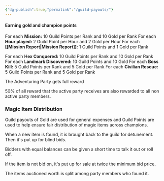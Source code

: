 ```yaml
---
{"dg-publish":true,"permalink":"/guild-payouts/"}
---
```


#### Earning gold and champion points

For each **Mission:** 10 Guild Points per Rank and 10 Gold per Rank
For each **Hour played:** 2 Guild Point per Hour and 2 Gold per Hour
For each **[[Mission Report\|Mission Report]]:** 1 Guild Points and 1 Gold per Rank

For each **Hex Conquered:** 10 Guild Points per Rank and 10 Gold per Rank
For each **Landmark Discovered:** 10 Guild Points and 10 Gold
For each **Boss Kill:** 5 Guild Points per Rank and 5 Gold per Rank
For each **Civilian Rescue:** 5 Guild Points per Rank and 5 Gold per Rank

The Adventuring Party gets full reward

50% of all reward that the active party receives are also rewarded to all non active party members.

### Magic Item Distribution
Guild payouts of Gold are used for general expenses and Guild Points are used to help ensure fair distribution of magic items across champions.

When a new item is found, it is brought back to the guild for detunement. Then it's put up for blind bids.

Bidders with equal balances can be given a short time to talk it out or roll off.

If the item is not bid on, it's put up for sale at twice the minimum bid price.

The items auctioned worth is split among party members who found it.